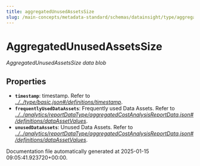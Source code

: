 ```yaml
---
title: aggregatedUnusedAssetsSize
slug: /main-concepts/metadata-standard/schemas/datainsight/type/aggregatedunusedassetssize
---
```


# AggregatedUnusedAssetsSize

*AggregatedUnusedAssetsSize data blob*

## Properties

- **`timestamp`**: timestamp. Refer to *[../../type/basic.json#/definitions/timestamp](#/../type/basic.json#/definitions/timestamp)*.
- **`frequentlyUsedDataAssets`**: Frequently used Data Assets. Refer to *[../../analytics/reportDataType/aggregatedCostAnalysisReportData.json#/definitions/dataAssetValues](#/../analytics/reportDataType/aggregatedCostAnalysisReportData.json#/definitions/dataAssetValues)*.
- **`unusedDataAssets`**: Unused Data Assets. Refer to *[../../analytics/reportDataType/aggregatedCostAnalysisReportData.json#/definitions/dataAssetValues](#/../analytics/reportDataType/aggregatedCostAnalysisReportData.json#/definitions/dataAssetValues)*.


Documentation file automatically generated at 2025-01-15 09:05:41.923720+00:00.
